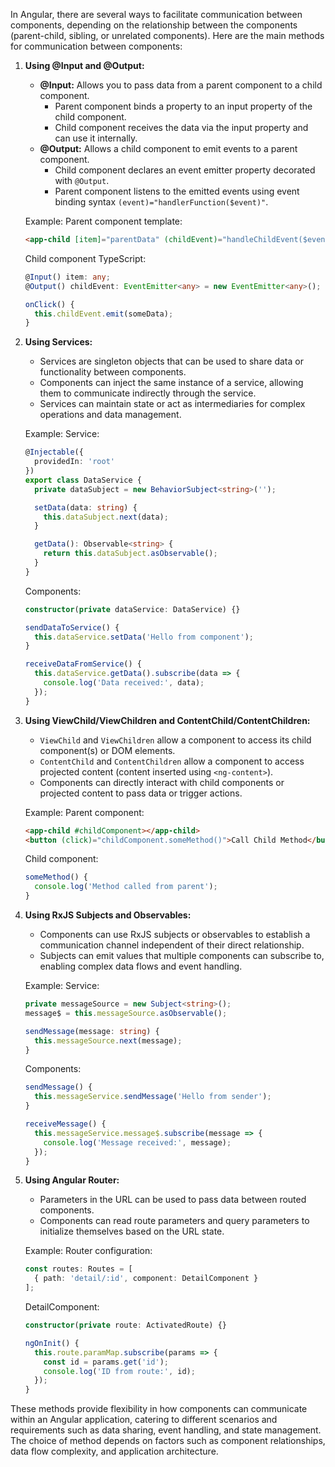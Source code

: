 In Angular, there are several ways to facilitate communication between components, depending on the relationship between the components (parent-child, sibling, or unrelated components). Here are the main methods for communication between components:

1. **Using @Input and @Output:**
   - **@Input:** Allows you to pass data from a parent component to a child component.
     - Parent component binds a property to an input property of the child component.
     - Child component receives the data via the input property and can use it internally.
   - **@Output:** Allows a child component to emit events to a parent component.
     - Child component declares an event emitter property decorated with `@Output`.
     - Parent component listens to the emitted events using event binding syntax `(event)="handlerFunction($event)"`.

   Example:
   Parent component template:
   ```html
   <app-child [item]="parentData" (childEvent)="handleChildEvent($event)"></app-child>
   ```
   Child component TypeScript:
   ```typescript
   @Input() item: any;
   @Output() childEvent: EventEmitter<any> = new EventEmitter<any>();

   onClick() {
     this.childEvent.emit(someData);
   }
   ```

2. **Using Services:**
   - Services are singleton objects that can be used to share data or functionality between components.
   - Components can inject the same instance of a service, allowing them to communicate indirectly through the service.
   - Services can maintain state or act as intermediaries for complex operations and data management.

   Example:
   Service:
   ```typescript
   @Injectable({
     providedIn: 'root'
   })
   export class DataService {
     private dataSubject = new BehaviorSubject<string>('');

     setData(data: string) {
       this.dataSubject.next(data);
     }

     getData(): Observable<string> {
       return this.dataSubject.asObservable();
     }
   }
   ```
   Components:
   ```typescript
   constructor(private dataService: DataService) {}

   sendDataToService() {
     this.dataService.setData('Hello from component');
   }

   receiveDataFromService() {
     this.dataService.getData().subscribe(data => {
       console.log('Data received:', data);
     });
   }
   ```

3. **Using ViewChild/ViewChildren and ContentChild/ContentChildren:**
   - `ViewChild` and `ViewChildren` allow a component to access its child component(s) or DOM elements.
   - `ContentChild` and `ContentChildren` allow a component to access projected content (content inserted using `<ng-content>`).
   - Components can directly interact with child components or projected content to pass data or trigger actions.

   Example:
   Parent component:
   ```html
   <app-child #childComponent></app-child>
   <button (click)="childComponent.someMethod()">Call Child Method</button>
   ```
   Child component:
   ```typescript
   someMethod() {
     console.log('Method called from parent');
   }
   ```

4. **Using RxJS Subjects and Observables:**
   - Components can use RxJS subjects or observables to establish a communication channel independent of their direct relationship.
   - Subjects can emit values that multiple components can subscribe to, enabling complex data flows and event handling.

   Example:
   Service:
   ```typescript
   private messageSource = new Subject<string>();
   message$ = this.messageSource.asObservable();

   sendMessage(message: string) {
     this.messageSource.next(message);
   }
   ```
   Components:
   ```typescript
   sendMessage() {
     this.messageService.sendMessage('Hello from sender');
   }

   receiveMessage() {
     this.messageService.message$.subscribe(message => {
       console.log('Message received:', message);
     });
   }
   ```

5. **Using Angular Router:**
   - Parameters in the URL can be used to pass data between routed components.
   - Components can read route parameters and query parameters to initialize themselves based on the URL state.

   Example:
   Router configuration:
   ```typescript
   const routes: Routes = [
     { path: 'detail/:id', component: DetailComponent }
   ];
   ```
   DetailComponent:
   ```typescript
   constructor(private route: ActivatedRoute) {}

   ngOnInit() {
     this.route.paramMap.subscribe(params => {
       const id = params.get('id');
       console.log('ID from route:', id);
     });
   }
   ```

These methods provide flexibility in how components can communicate within an Angular application, catering to different scenarios and requirements such as data sharing, event handling, and state management. The choice of method depends on factors such as component relationships, data flow complexity, and application architecture.